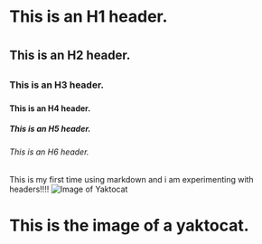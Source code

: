 # This is an H1 header.<h1>
## This is an H2 header.<h2>
### This is an H3 header.<h3>
#### This is an H4 header.<h4>
##### This is an H5 header.<h5>
###### This is an H6 header.<h6>
This is my first time using markdown and i am experimenting with headers!!!!
![Image of Yaktocat](https://octodex.github.com/images/yaktocat.png)
# This is the image of a yaktocat.
